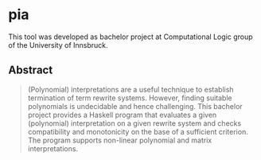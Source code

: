 # pia #
This tool was developed as bachelor project at Computational Logic group of the University of Innsbruck.

## Abstract ##
> (Polynomial) interpretations are a useful technique to establish termination of term rewrite systems. However, finding suitable polynomials is undecidable and hence challenging. This bachelor project provides a Haskell program that evaluates a given (polynomial) interpretation on a given rewrite system and checks compatibility and monotonicity on the base of a sufficient criterion. The program supports non-linear polynomial and matrix interpretations.
